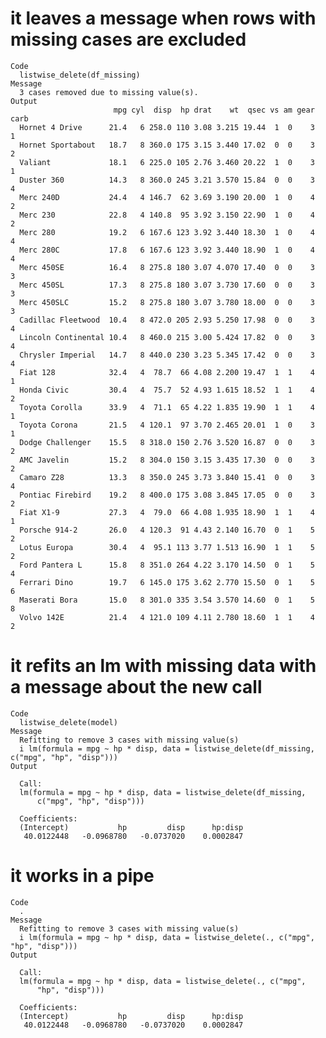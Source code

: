 # it leaves a message when rows with missing cases are excluded

    Code
      listwise_delete(df_missing)
    Message
      3 cases removed due to missing value(s).
    Output
                           mpg cyl  disp  hp drat    wt  qsec vs am gear carb
      Hornet 4 Drive      21.4   6 258.0 110 3.08 3.215 19.44  1  0    3    1
      Hornet Sportabout   18.7   8 360.0 175 3.15 3.440 17.02  0  0    3    2
      Valiant             18.1   6 225.0 105 2.76 3.460 20.22  1  0    3    1
      Duster 360          14.3   8 360.0 245 3.21 3.570 15.84  0  0    3    4
      Merc 240D           24.4   4 146.7  62 3.69 3.190 20.00  1  0    4    2
      Merc 230            22.8   4 140.8  95 3.92 3.150 22.90  1  0    4    2
      Merc 280            19.2   6 167.6 123 3.92 3.440 18.30  1  0    4    4
      Merc 280C           17.8   6 167.6 123 3.92 3.440 18.90  1  0    4    4
      Merc 450SE          16.4   8 275.8 180 3.07 4.070 17.40  0  0    3    3
      Merc 450SL          17.3   8 275.8 180 3.07 3.730 17.60  0  0    3    3
      Merc 450SLC         15.2   8 275.8 180 3.07 3.780 18.00  0  0    3    3
      Cadillac Fleetwood  10.4   8 472.0 205 2.93 5.250 17.98  0  0    3    4
      Lincoln Continental 10.4   8 460.0 215 3.00 5.424 17.82  0  0    3    4
      Chrysler Imperial   14.7   8 440.0 230 3.23 5.345 17.42  0  0    3    4
      Fiat 128            32.4   4  78.7  66 4.08 2.200 19.47  1  1    4    1
      Honda Civic         30.4   4  75.7  52 4.93 1.615 18.52  1  1    4    2
      Toyota Corolla      33.9   4  71.1  65 4.22 1.835 19.90  1  1    4    1
      Toyota Corona       21.5   4 120.1  97 3.70 2.465 20.01  1  0    3    1
      Dodge Challenger    15.5   8 318.0 150 2.76 3.520 16.87  0  0    3    2
      AMC Javelin         15.2   8 304.0 150 3.15 3.435 17.30  0  0    3    2
      Camaro Z28          13.3   8 350.0 245 3.73 3.840 15.41  0  0    3    4
      Pontiac Firebird    19.2   8 400.0 175 3.08 3.845 17.05  0  0    3    2
      Fiat X1-9           27.3   4  79.0  66 4.08 1.935 18.90  1  1    4    1
      Porsche 914-2       26.0   4 120.3  91 4.43 2.140 16.70  0  1    5    2
      Lotus Europa        30.4   4  95.1 113 3.77 1.513 16.90  1  1    5    2
      Ford Pantera L      15.8   8 351.0 264 4.22 3.170 14.50  0  1    5    4
      Ferrari Dino        19.7   6 145.0 175 3.62 2.770 15.50  0  1    5    6
      Maserati Bora       15.0   8 301.0 335 3.54 3.570 14.60  0  1    5    8
      Volvo 142E          21.4   4 121.0 109 4.11 2.780 18.60  1  1    4    2

# it refits an lm with missing data with a message about the new call

    Code
      listwise_delete(model)
    Message
      Refitting to remove 3 cases with missing value(s)
      i lm(formula = mpg ~ hp * disp, data = listwise_delete(df_missing, c("mpg", "hp", "disp")))
    Output
      
      Call:
      lm(formula = mpg ~ hp * disp, data = listwise_delete(df_missing, 
          c("mpg", "hp", "disp")))
      
      Coefficients:
      (Intercept)           hp         disp      hp:disp  
       40.0122448   -0.0968780   -0.0737020    0.0002847  
      

# it works in a pipe

    Code
      .
    Message
      Refitting to remove 3 cases with missing value(s)
      i lm(formula = mpg ~ hp * disp, data = listwise_delete(., c("mpg", "hp", "disp")))
    Output
      
      Call:
      lm(formula = mpg ~ hp * disp, data = listwise_delete(., c("mpg", 
          "hp", "disp")))
      
      Coefficients:
      (Intercept)           hp         disp      hp:disp  
       40.0122448   -0.0968780   -0.0737020    0.0002847  
      

